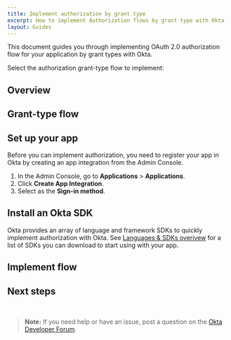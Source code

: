 ```yaml
---
title: Implement authorization by grant type
excerpt: How to implement Authorization flows by grant type with Okta
layout: Guides
---
```


This document guides you through implementing OAuth 2.0 authorization flow for your application by grant types with Okta.

Select the authorization grant-type flow to implement: <StackSelector />

## Overview

<StackSnippet snippet="overview" />

## Grant-type flow

<StackSnippet snippet="flow-diagram"/>

## Set up your app

Before you can implement authorization, you need to register your app in Okta by creating an app integration from the Admin Console.

1. In the Admin Console, go to **Applications** > **Applications**.
2. Click **Create App Integration**.
3. Select **<StackSnippet snippet="sign-in-method" inline />** as the **Sign-in method**.

<StackSnippet snippet="setup-app" />

## Install an Okta SDK

Okta provides an array of language and framework SDKs to quickly implement authorization with Okta. See [Languages & SDKs overivew](/code/) for a list of SDKs you can download to start using with your app.

<StackSnippet snippet="install-sdk" />

<!-- "Redirect to Auth Server" , "Flow usage" , "Exchange authorization code for token", "Scopes", "Get access token" grant-specific content -->

## Implement flow

<StackSnippet snippet="use-flow" />

<!-- ### Exchange authorization code for token -->

<!-- ### Get access token -->

<StackSnippet snippet="examples" />

## Next steps

<StackSnippet snippet="nextsteps" />

<br>

> **Note:** If you need help or have an issue, post a question on the [Okta Developer Forum](https://devforum.okta.com).

